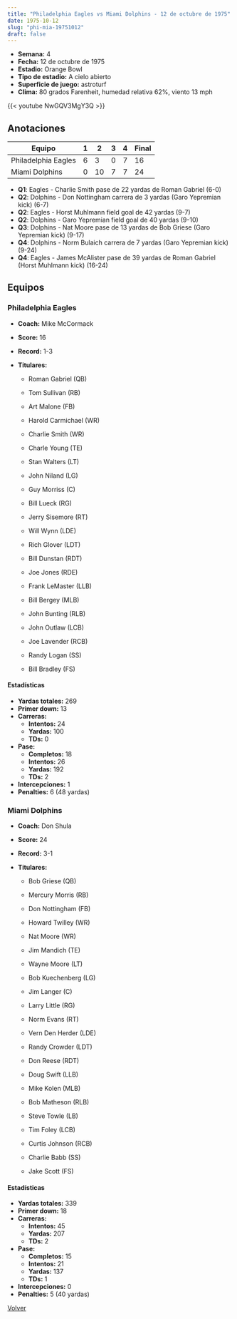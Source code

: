 ```yaml
---
title: "Philadelphia Eagles vs Miami Dolphins - 12 de octubre de 1975"
date: 1975-10-12
slug: "phi-mia-19751012"
draft: false
---
```


- **Semana:** 4
- **Fecha:** 12 de octubre de 1975
- **Estadio:** Orange Bowl
- **Tipo de estadio:** A cielo abierto
- **Superficie de juego:** astroturf
- **Clima:** 80 grados Farenheit, humedad relativa 62%, viento 13 mph


{{< youtube NwGQV3MgY3Q >}}


## Anotaciones
| Equipo | 1 | 2 | 3 | 4 | Final |
|--------|---|---|---|---|-------|
| Philadelphia Eagles  | 6 | 3 | 0 | 7  | 16 |
| Miami Dolphins  | 0 | 10 | 7 | 7  | 24 |
- **Q1**: Eagles - Charlie Smith pase de 22 yardas de Roman Gabriel (6-0)
- **Q2**: Dolphins - Don Nottingham carrera de 3 yardas (Garo Yepremian kick) (6-7)
- **Q2**: Eagles - Horst Muhlmann field goal de 42 yardas (9-7)
- **Q2**: Dolphins - Garo Yepremian field goal de 40 yardas (9-10)
- **Q3**: Dolphins - Nat Moore pase de 13 yardas de Bob Griese (Garo Yepremian kick) (9-17)
- **Q4**: Dolphins - Norm Bulaich carrera de 7 yardas (Garo Yepremian kick) (9-24)
- **Q4**: Eagles - James McAlister pase de 39 yardas de Roman Gabriel (Horst Muhlmann kick) (16-24)


## Equipos


### Philadelphia Eagles
* **Coach:** Mike McCormack
* **Score:** 16
* **Record:** 1-3
* **Titulares:** 

  * Roman Gabriel (QB) 

  * Tom Sullivan (RB) 

  * Art Malone (FB) 

  * Harold Carmichael (WR) 

  * Charlie Smith (WR) 

  * Charle Young (TE) 

  * Stan Walters (LT) 

  * John Niland (LG) 

  * Guy Morriss (C) 

  * Bill Lueck (RG) 

  * Jerry Sisemore (RT) 

  * Will Wynn (LDE) 

  * Rich Glover (LDT) 

  * Bill Dunstan (RDT) 

  * Joe Jones (RDE) 

  * Frank LeMaster (LLB) 

  * Bill Bergey (MLB) 

  * John Bunting (RLB) 

  * John Outlaw (LCB) 

  * Joe Lavender (RCB) 

  * Randy Logan (SS) 

  * Bill Bradley (FS) 

#### Estadísticas
* **Yardas totales:** 269
* **Primer down:** 13
* **Carreras:**
  * **Intentos:** 24
  * **Yardas:** 100
  * **TDs:** 0
* **Pase:**
  * **Completos:** 18
  * **Intentos:** 26
  * **Yardas:** 192
  * **TDs:** 2
* **Intercepciones:** 1
* **Penalties:** 6 (48 yardas)

### Miami Dolphins
* **Coach:** Don Shula
* **Score:** 24
* **Record:** 3-1
* **Titulares:** 

  * Bob Griese (QB) 

  * Mercury Morris (RB) 

  * Don Nottingham (FB) 

  * Howard Twilley (WR) 

  * Nat Moore (WR) 

  * Jim Mandich (TE) 

  * Wayne Moore (LT) 

  * Bob Kuechenberg (LG) 

  * Jim Langer (C) 

  * Larry Little (RG) 

  * Norm Evans (RT) 

  * Vern Den Herder (LDE) 

  * Randy Crowder (LDT) 

  * Don Reese (RDT) 

  * Doug Swift (LLB) 

  * Mike Kolen (MLB) 

  * Bob Matheson (RLB) 

  * Steve Towle (LB) 

  * Tim Foley (LCB) 

  * Curtis Johnson (RCB) 

  * Charlie Babb (SS) 

  * Jake Scott (FS) 

#### Estadísticas
* **Yardas totales:** 339
* **Primer down:** 18
* **Carreras:**
  * **Intentos:** 45
  * **Yardas:** 207
  * **TDs:** 2
* **Pase:**
  * **Completos:** 15
  * **Intentos:** 21
  * **Yardas:** 137
  * **TDs:** 1
* **Intercepciones:** 0
* **Penalties:** 5 (40 yardas)


[Volver](/historia/1975)
